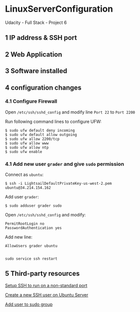 # LinuxServerConfiguration
Udacity - Full Stack - Project 6

## 1 IP address & SSH port

## 2 Web Application

## 3 Software installed

## 4 configuration changes

### 4.1 Configure Firewall

Open `/etc/ssh/sshd_config` and modify line `Port 22` to `Port 2200`

Run following command lines to configure UFW:

```
$ sudo ufw default deny incoming
$ sudo ufw default allow outgoing
$ sudo ufw allow 2200/tcp
$ sudo ufw allow www
$ sudo ufw allow ntp
$ sudo ufw enable
```

### 4.1 Add new user `grader` and give `sudo` permission

Connect as `ubuntu`:

`$ ssh -i LightsailDefaultPrivateKey-us-west-2.pem ubuntu@34.214.154.162 `	

Add user `grader`:

`$ sudo adduser grader sudo`

Open `/etc/ssh/sshd_config` and modify:

```
PermitRootLogin no
PasswordAuthentication yes
```

Add new line:

```
AllowUsers grader ubuntu
``` 
```

sudo service ssh restart
```

## 5 Third-party resources

<a href="https://www.cyberciti.biz/tips/setup-ssh-to-run-on-a-non-standard-port.html">Setup SSH to run on a non-standard port</a>

<a href="https://askubuntu.com/questions/16650/create-a-new-ssh-user-on-ubuntu-server">Create a new SSH user on Ubuntu Server</a>

<a href="https://unix.stackexchange.com/a/179956">Add user to sudo group</a>
